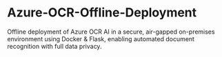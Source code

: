 # Azure-OCR-Offline-Deployment
Offline deployment of Azure OCR AI in a secure, air-gapped on-premises environment using Docker &amp; Flask, enabling automated document recognition with full data privacy.

